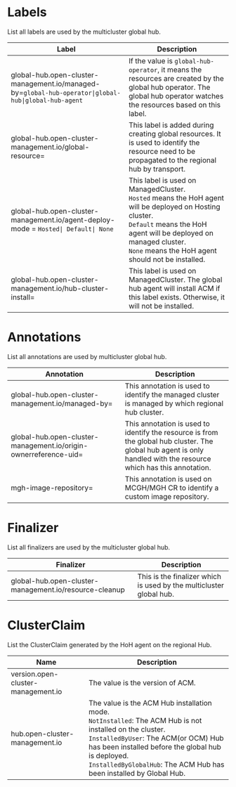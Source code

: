 # Labels

List all labels are used by the multicluster global hub.

Label | Description
--- | ----------
global-hub.open-cluster-management.io/managed-by=`global-hub-operator\|global-hub\|global-hub-agent` | If the value is `global-hub-operator`, it means the resources are created by the global hub operator. The global hub operator watches the resources based on this label.
global-hub.open-cluster-management.io/global-resource= | This label is added during creating global resources. It is used to identify the resource need to be propagated to the regional hub by transport.
global-hub.open-cluster-management.io/agent-deploy-mode = `Hosted\| Default\| None` | This label is used on ManagedCluster.<br>`Hosted` means the HoH agent will be deployed on Hosting cluster.<br>`Default` means the HoH agent will be deployed on managed cluster.<br>`None` means the HoH agent should not be installed. 
global-hub.open-cluster-management.io/hub-cluster-install= | This label is used on ManagedCluster. The global hub agent will install ACM if this label exists. Otherwise, it will not be installed.

# Annotations

List all annotations are used by multicluster global hub.

Annotation | Description
--- | ----------
global-hub.open-cluster-management.io/managed-by= | This annotation is used to identify the managed cluster is managed by which regional hub cluster.
global-hub.open-cluster-management.io/origin-ownerreference-uid= | This annotation is used to identify the resource is from the global hub cluster. The global hub agent is only handled with the resource which has this annotation.
mgh-image-repository= | This annotation is used on MCGH/MGH CR to identify a custom image repository.

# Finalizer

List all finalizers are used by the multicluster global hub.

Finalizer | Description
--- | ----------
global-hub.open-cluster-management.io/resource-cleanup | This is the finalizer which is used by the multicluster global hub.

# ClusterClaim 

List the ClusterClaim generated by the HoH agent on the regional Hub.

Name | Description
--- | ----------
version.open-cluster-management.io | The value is the version of ACM.
hub.open-cluster-management.io | The value is the ACM Hub installation mode.<br> `NotInstalled`: The ACM Hub is not installed on the cluster.<br>`InstalledByUser`: The ACM(or OCM) Hub has been installed before the global hub is deployed.<br>`InstalledByGlobalHub`: The ACM Hub has been installed by Global Hub.

